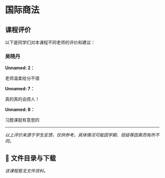# 国际商法

## 课程评价

以下是同学们对本课程不同老师的评价和建议：

### 吴晓丹

**Unnamed: 2：**

老师温柔给分不错

**Unnamed: 7：**

真的真的会捞人！

**Unnamed: 8：**

习题课挺有意思的

---

*以上评价来源于学生反馈，仅供参考。具体情况可能因学期、班级等因素而有所不同。*
## 📄 文件目录与下载

_该课程暂无文件资料。_
